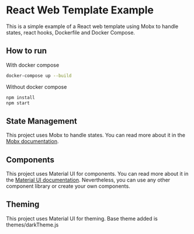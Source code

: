 # React Web Template Example

This is a simple example of a React web template using Mobx to handle states, react hooks, Dockerfile and Docker
Compose.

## How to run

With docker compose

```bash
docker-compose up --build
```

Without docker compose

```bash
npm install
npm start
```

## State Management

This project uses Mobx to handle states. You can read more about it in
the [Mobx documentation](https://mobx.js.org/README.html).

## Components

This project uses Material UI for components. You can read more about it in
the [Material UI documentation](https://material-ui.com/).
Nevertheless, you can use any other component library or create your own components.

## Theming

This project uses Material UI for theming. Base theme added is themes/darkTheme.js
